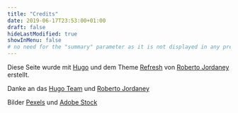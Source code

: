 ```yaml
---
title: "Credits"
date: 2019-06-17T23:53:00+01:00
draft: false
hideLastModified: true
showInMenu: false
# no need for the "summary" parameter as it is not displayed in any previews
---
```


Diese Seite wurde mit [Hugo](https://gohugo.io/) und dem Theme [Refresh](https://github.com/PippoRJ/hugo-refresh) von [Roberto Jordaney](https://rjordaney.is) erstellt.

Danke an das [Hugo Team](https://github.com/gohugoio/hugo/graphs/contributors) und [Roberto Jordaney](https://rjordaney.is)

Bilder [Pexels](https://www.pexels.com/) und [Adobe Stock](https://stock.adobe.com/de)
